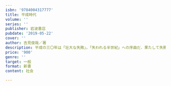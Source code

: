 ```yaml
---
isbn: '9784004317777'
title: 平成時代
volume: ''
series: ''
publisher: 岩波書店
pubdate: '2019-05-22'
cover: ''
author: 吉見俊哉／著
description: 平成の三〇年は「壮大な失敗」，「失われる半世紀」への序曲だ．果たして失敗は成功のもとになり得るのか．
price: '900'
genre: ''
target: 一般
format: 新書
content: 社会

---
```

